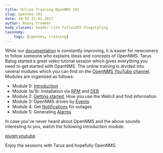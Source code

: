 ```yaml
---
title: Online Training OpenNMS 101
slug: opennms-101
date: 10:55 31.01.2017
author: Ronny Trommer
body_classes: header-lite fullwidth blogstyling
taxonomy:
    tags: [opennms, training]
---
```


While our [documentation](http://docs.opennms.org) is constantly improving, it is easier for newcomers to follow someone who explains ideas and concepts of OpenNMS.
Tarus Balog started a great video tutorial session which gives everything you need to get started with OpenNMS.
The online training is divided into several modules which you can find on the [OpenNMS YouTube channel](https://www.youtube.com/playlist?list=PLsXgBGH3nG7iZSlssmZB3xWsAJlst2j2z).
Modules are organized as follows:

* Module 0: [Introduction](https://youtu.be/GJzmkshdjiI?list=PLsXgBGH3nG7iZSlssmZB3xWsAJlst2j2z)
* Module 1a/1b: Installation via [RPM](https://youtu.be/wsKdaH2ZWMs?list=PLsXgBGH3nG7iZSlssmZB3xWsAJlst2j2z) and [DEB](https://youtu.be/wsKdaH2ZWMs?list=PLsXgBGH3nG7iZSlssmZB3xWsAJlst2j2z)
* Module 2: [Getting started](https://youtu.be/_BJ6bdKJn8M?list=PLsXgBGH3nG7iZSlssmZB3xWsAJlst2j2z), How you use the WebUI and find information
* Module 3: OpenNMS driven by [Events](https://youtu.be/9y1k3mklOXg?list=PLsXgBGH3nG7iZSlssmZB3xWsAJlst2j2z)
* Module 4: Get [Notifications](https://youtu.be/atK-zYYEzd0?list=PLsXgBGH3nG7iZSlssmZB3xWsAJlst2j2z) for outages
* Module 5: Generating [Alarms](https://youtu.be/06mLvyGQCkg?list=PLsXgBGH3nG7iZSlssmZB3xWsAJlst2j2z)

In case you've never heard about OpenNMS and the above sounds interesting to you, watch the following introduction module.

[plugin:youtube](https://youtu.be/GJzmkshdjiI)

Enjoy the sessions with Tarus and hopefully OpenNMS.
